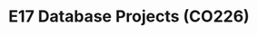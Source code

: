 ---
layout: project_batch
title: E17 Database Projects (CO226)
permalink: /co226/e17/
has_children: true
parent: Database Projects (CO226)
batch: e17
code: co226

default_thumb_image: /data/categories/co226/thumbnail.jpg
description: This section contains projects conducted as a partial requirement to complete the course CO226 - Database Systems. Usually, these projects are conducted by groups of 3 students. The course focuses on database systems and students are required to develop a database management system for the project
---